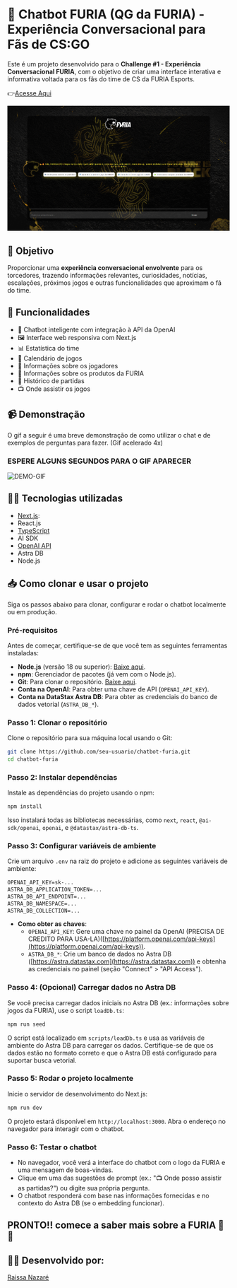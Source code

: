 # 🐯 Chatbot FURIA (QG da FURIA) - Experiência Conversacional para Fãs de CS:GO

Este é um projeto desenvolvido para o **Challenge #1 - Experiência Conversacional FURIA**, com o objetivo de criar uma interface interativa e informativa voltada para os fãs do time de CS da FURIA Esports.

👉[Acesse Aqui](https://qg-da-furia.vercel.app/)


![DEMO](./app/assets/demo.png)

## 🎯 Objetivo

Proporcionar uma **experiência conversacional envolvente** para os torcedores, trazendo informações relevantes, curiosidades, notícias, escalações, próximos jogos e outras funcionalidades que aproximam o fã do time.

## 🚀 Funcionalidades

- 🧠 Chatbot inteligente com integração à API da OpenAI
- 🖼️ Interface web responsiva com Next.js
- 📊 Estatística do time
- 📆 Calendário de jogos
- 👥 Informações sobre os jogadores
- 🏪 Informações sobre os produtos da FURIA
- 🧾 Histórico de partidas
- 📺 Onde assistir os jogos

## 📹 Demonstração

O gif a seguir é uma breve demonstração de como utilizar o chat e de exemplos de perguntas para fazer. (Gif acelerado 4x)
### ESPERE ALGUNS SEGUNDOS PARA O GIF APARECER ###

![DEMO-GIF](./app/assets/demo-gif.gif)

## 🧑‍💻 Tecnologias utilizadas

- [Next.js](https://nextjs.org/):
- React.js
- [TypeScript](https://www.typescriptlang.org/)
- AI SDK
- [OpenAI API](https://platform.openai.com/)
- Astra DB
- Node.js

## 📥 Como clonar e usar o projeto

Siga os passos abaixo para clonar, configurar e rodar o chatbot localmente ou em produção.

### Pré-requisitos

Antes de começar, certifique-se de que você tem as seguintes ferramentas instaladas:

- **Node.js** (versão 18 ou superior): [Baixe aqui](https://nodejs.org/).
- **npm**: Gerenciador de pacotes (já vem com o Node.js).
- **Git**: Para clonar o repositório. [Baixe aqui](https://git-scm.com/).
- **Conta na OpenAI**: Para obter uma chave de API (`OPENAI_API_KEY`).
- **Conta na DataStax Astra DB**: Para obter as credenciais do banco de dados vetorial (`ASTRA_DB_*`).

### Passo 1: Clonar o repositório

Clone o repositório para sua máquina local usando o Git:

```bash
git clone https://github.com/seu-usuario/chatbot-furia.git
cd chatbot-furia
```

### Passo 2: Instalar dependências

Instale as dependências do projeto usando o npm:

```bash
npm install
```

Isso instalará todas as bibliotecas necessárias, como `next`, `react`, `@ai-sdk/openai`, `openai`, e `@datastax/astra-db-ts`.

### Passo 3: Configurar variáveis de ambiente

Crie um arquivo `.env` na raiz do projeto e adicione as seguintes variáveis de ambiente:

```env
OPENAI_API_KEY=sk-...
ASTRA_DB_APPLICATION_TOKEN=...
ASTRA_DB_API_ENDPOINT=...
ASTRA_DB_NAMESPACE=...
ASTRA_DB_COLLECTION=...
```

- **Como obter as chaves**:
  - `OPENAI_API_KEY`: Gere uma chave no painel da OpenAI (PRECISA DE CREDITO PARA USA-LA)([https://platform.openai.com/api-keys](https://platform.openai.com/api-keys)).
  - `ASTRA_DB_*`: Crie um banco de dados no Astra DB ([https://astra.datastax.com](https://astra.datastax.com)) e obtenha as credenciais no painel (seção "Connect" > "API Access").

### Passo 4: (Opcional) Carregar dados no Astra DB

Se você precisa carregar dados iniciais no Astra DB (ex.: informações sobre jogos da FURIA), use o script `loadDb.ts`:

```bash
npm run seed
```

O script está localizado em `scripts/loadDb.ts` e usa as variáveis de ambiente do Astra DB para carregar os dados. Certifique-se de que os dados estão no formato correto e que o Astra DB está configurado para suportar busca vetorial.

### Passo 5: Rodar o projeto localmente

Inicie o servidor de desenvolvimento do Next.js:

```bash
npm run dev
```

O projeto estará disponível em `http://localhost:3000`. Abra o endereço no navegador para interagir com o chatbot.

### Passo 6: Testar o chatbot

- No navegador, você verá a interface do chatbot com o logo da FURIA e uma mensagem de boas-vindas.
- Clique em uma das sugestões de prompt (ex.: "📺 Onde posso assistir as partidas?") ou digite sua própria pergunta.
- O chatbot responderá com base nas informações fornecidas e no contexto do Astra DB (se o embedding funcionar).

## PRONTO!! comece a saber mais sobre a FURIA 🐯🔥

## 👩‍💻 Desenvolvido por:

[Raissa Nazaré](https://www.linkedin.com/in/raissanazar%C3%A9/)
